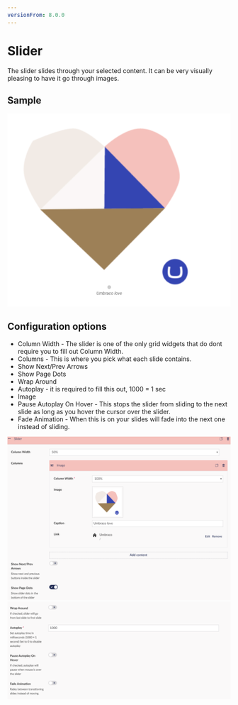 ```yaml
---
versionFrom: 8.0.0
---
```


# Slider

The slider slides through your selected content. It can be very visually pleasing to have it go through images.

## Sample

![Slider Frontend](images/Slider-frontend.png)

## Configuration options

- Column Width - The slider is one of the only grid widgets that do dont require you to fill out Column Width.
- Columns - This is where you pick what each slide contains.
- Show Next/Prev Arrows
- Show Page Dots
- Wrap Around
- Autoplay - it is required to fill this out, 1000 = 1 sec
- Image
- Pause Autoplay On Hover - This stops the slider from sliding to the next slide as long as you hover the cursor over the slider.
- Fade Animation - When this is on your slides will fade into the next one instead of sliding.

![Slider Backoffice](images/Slider-backoffice1.png)![Slider Backoffice](images/Slider-backoffice2.png)
